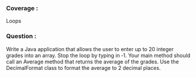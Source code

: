 <h3>Coverage :</h3>
Loops
<h3>Question :</h3>
Write a Java application that allows the user to enter up to 20 integer grades into an array. Stop
the loop by typing in ‐1. Your main method should call an Average method that returns the
average of the grades. Use the DecimalFormat class to format the average to 2 decimal places.